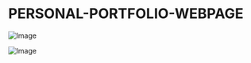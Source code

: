 # PERSONAL-PORTFOLIO-WEBPAGE




![Image](https://github.com/user-attachments/assets/e20fef45-e9cc-4e1d-b241-cbc2eed5150b)

![Image](https://github.com/user-attachments/assets/f22a29cf-7696-4064-8eaf-a00e4b21a2f0)
